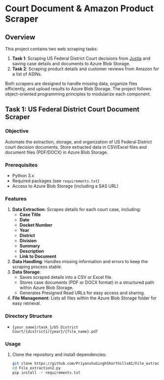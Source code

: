 # Court Document & Amazon Product Scraper

## Overview
This project contains two web scraping tasks:
1. **Task 1**: Scraping US Federal District Court decisions from [Justia](https://law.justia.com/cases/) and saving case details and documents to Azure Blob Storage.
2. **Task 2**: Scraping product details and customer reviews from Amazon for a list of ASINs.

Both scrapers are designed to handle missing data, organize files efficiently, and upload results to Azure Blob Storage. The project follows object-oriented programming principles to modularize each component.

## Task 1: US Federal District Court Document Scraper

### Objective
Automate the extraction, storage, and organization of US Federal District court decision documents. Store extracted data in CSV/Excel files and document files (PDF/DOCX) in Azure Blob Storage.

### Prerequisites
- Python 3.x
- Required packages (see `requirements.txt`)
- Access to Azure Blob Storage (including a SAS URL)

### Features
1. **Data Extraction**: Scrapes details for each court case, including:
   - **Case Title**
   - **Date**
   - **Docket Number**
   - **Year**
   - **District**
   - **Division**
   - **Summary**
   - **Description**
   - **Link to Document**
2. **Data Handling**: Handles missing information and errors to keep the scraping process stable.
3. **Data Storage**:
   - Saves scraped details into a CSV or Excel file.
   - Stores case documents (PDF or DOCX format) in a structured path within Azure Blob Storage.
   - Generates Presigned Read URLs for easy access and sharing.
4. **File Management**: Lists all files within the Azure Blob Storage folder for easy retrieval.

### Directory Structure
- `{your_name}/task_1/US District Court/{district}/{year}/{file_name}.pdf`

### Usage
1. Clone the repository and install dependencies:
   ```bash
   git clone https://github.com/PriyanshuSinghShorthillsAI/File_extraction2.py
   cd File_extraction2.py
   pip install -r requirements.txt
